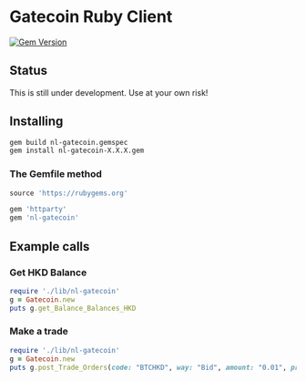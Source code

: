 # Gatecoin Ruby Client
[![Gem Version](https://badge.fury.io/rb/nl-gatecoin.svg)](https://badge.fury.io/rb/nl-gatecoin)

## Status
This is still under development. Use at your own risk!

## Installing
```bash
gem build nl-gatecoin.gemspec
gem install nl-gatecoin-X.X.X.gem
```

### The Gemfile method
```ruby
source 'https://rubygems.org'

gem 'httparty'
gem 'nl-gatecoin'
```

## Example calls
### Get HKD Balance
```ruby
require './lib/nl-gatecoin'
g = Gatecoin.new
puts g.get_Balance_Balances_HKD
```

### Make a trade
```ruby
require './lib/nl-gatecoin'
g = Gatecoin.new
puts g.post_Trade_Orders(code: "BTCHKD", way: "Bid", amount: "0.01", price: "100")
```
